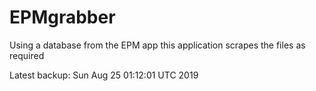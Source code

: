 # EPMgrabber
Using a database from the EPM app this application scrapes the files as required


Latest backup: Sun Aug 25 01:12:01 UTC 2019
